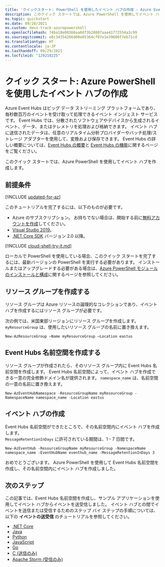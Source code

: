 ```yaml
---
title: 'クイックスタート: PowerShell を使用したイベント ハブの作成 - Azure Event Hubs'
description: このクイック スタートでは、Azure PowerShell を使用してイベント ハブを作成したうえで、.NET Standard SDK を使用してイベントの送受信を行う方法について説明します。
ms.topic: quickstart
ms.date: 09/28/2021
ms.custom: devx-track-azurepowershell
ms.openlocfilehash: 74ba18e00366aa0df3b28807aaa41f72554a3c99
ms.sourcegitcommit: e8c34354266d00e85364cf07e1e39600f7eb71cd
ms.translationtype: HT
ms.contentlocale: ja-JP
ms.lasthandoff: 09/29/2021
ms.locfileid: "129218225"
---
```

# <a name="quickstart-create-an-event-hub-using-azure-powershell"></a>クイック スタート: Azure PowerShell を使用したイベント ハブの作成

Azure Event Hubs はビッグ データ ストリーミング プラットフォームであり、毎秒数百万のイベントを受け取って処理できるイベント インジェスト サービスです。 Event Hubs では、分散されたソフトウェアやデバイスから生成されるイベント、データ、またはテレメトリを処理および格納できます。 イベント ハブに送信されたデータは、任意のリアルタイム分析プロバイダーやバッチ処理/ストレージ アダプターを使用して、変換および保存できます。 Event Hubs の詳しい概要については、[Event Hubs の概要](event-hubs-about.md)と [Event Hubs の機能](event-hubs-features.md)に関するページをご覧ください。

このクイック スタートでは、Azure PowerShell を使用してイベント ハブを作成します。

## <a name="prerequisites"></a>前提条件

[!INCLUDE [updated-for-az](../../includes/updated-for-az.md)]

このチュートリアルを完了するには、以下のものが必要です。

- Azure のサブスクリプション。 お持ちでない場合は、開始する前に[無料アカウントを作成][]してください。
- [Visual Studio 2019](https://www.visualstudio.com/vs)。
- [.NET Core SDK](https://dotnet.microsoft.com/download) バージョン 2.0 以降。

[!INCLUDE [cloud-shell-try-it.md](../../includes/cloud-shell-try-it.md)]

ローカルで PowerShell を使用している場合、このクイック スタートを完了するには、最新バージョンの PowerShell を実行する必要があります。 インストールまたはアップグレードする必要がある場合は、[Azure PowerShell モジュールのインストールと構成](/powershell/azure/install-az-ps)に関するページを参照してください。

## <a name="create-a-resource-group"></a>リソース グループを作成する

リソース グループは Azure リソースの論理的なコレクションであり、イベント ハブを作成するにはリソース グループが必要です。 

次の例では、米国東部リージョンにリソース グループを作成します。 `myResourceGroup` は、使用したいリソース グループの名前に置き換えます。

```azurepowershell-interactive
New-AzResourceGroup –Name myResourceGroup –Location eastus
```

## <a name="create-an-event-hubs-namespace"></a>Event Hubs 名前空間を作成する

リソース グループが作成されたら、そのリソース グループ内に Event Hubs 名前空間を作成します。 Event Hubs 名前空間によって、イベント ハブを作成できる一意の完全修飾ドメイン名が提供されます。 `namespace_name` は、名前空間の一意の名前に置き換えます。

```azurepowershell-interactive
New-AzEventHubNamespace -ResourceGroupName myResourceGroup -NamespaceName namespace_name -Location eastus
```

## <a name="create-an-event-hub"></a>イベント ハブの作成

Event Hubs 名前空間ができたところで、その名前空間内にイベント ハブを作成します。  
`MessageRetentionInDays` に許可されている期間は、1 - 7 日間です。

```azurepowershell-interactive
New-AzEventHub -ResourceGroupName myResourceGroup -NamespaceName namespace_name -EventHubName eventhub_name -MessageRetentionInDays 3
```

おめでとうございます。 Azure PowerShell を使用して Event Hubs 名前空間を作成し、その名前空間内にイベント ハブを作成しました。 

## <a name="next-steps"></a>次のステップ

この記事では、Event Hubs 名前空間を作成し、サンプル アプリケーションを使用してイベント ハブからイベントを送受信しました。 イベント ハブとの間でイベントを送信または受信するためのステップ バイ ステップの手順については、以下の **イベントの送受信** のチュートリアルを参照してください。 

- [.NET Core](event-hubs-dotnet-standard-getstarted-send.md)
- [Java](event-hubs-java-get-started-send.md)
- [Python](event-hubs-python-get-started-send.md)
- [JavaScript](event-hubs-node-get-started-send.md)
- [Go](event-hubs-go-get-started-send.md)
- [C (送信のみ)](event-hubs-c-getstarted-send.md)
- [Apache Storm (受信のみ)](event-hubs-storm-getstarted-receive.md)


[無料アカウントを作成]: https://azure.microsoft.com/free/?ref=microsoft.com&utm_source=microsoft.com&utm_medium=docs&utm_campaign=visualstudio
[Install and Configure Azure PowerShell]: /powershell/azure/install-az-ps
[New-AzResourceGroup]: /powershell/module/az.resources/new-azresourcegroup
[fully qualified domain name]: https://wikipedia.org/wiki/Fully_qualified_domain_name
[3]: ./media/event-hubs-quickstart-powershell/sender1.png
[4]: ./media/event-hubs-quickstart-powershell/receiver1.png
[5]: ./media/event-hubs-quickstart-powershell/metrics.png

